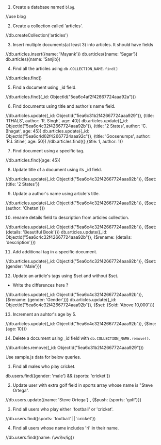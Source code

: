 1. Create a database named `blog`.

//use blog

2. Create a collection called 'articles'.

//db.createCollection('articles')

3. Insert multiple documents(at least 3) into articles. It should have fields

//db.articles.insert({name: 'Mayank'})
db.articles({name: 'Sagar'})
db.articles({name: 'Sanjib})

4. Find all the articles using `db.COLLECTION_NAME.find()`

//db.articles.find()

5. Find a document using _id field.

//db.articles.find({_id: ObjectId("5ea6c4af2f42667724aaa92a")})

6. Find documents using title and author's name field.

//db.articles.update({_id: ObjectId("5ea6c31b2f42667724aaa929")}, {title: 'ITHALS', author: 'R. Singh', age: 40})
db.articles.update({_id: ObjectId("5ea6c4c32f42667724aaa92b")}, {title: '2 States', author: 'C. Bhagat', age: 45})
db.articles.update({_id: ObjectId("5ea6c4d02f42667724aaa92c")}, {title: 'Goosenumps', author: 'R.L Stine', age: 50})
//db.articles.find({},{title: 1, author: 1})

7. Find document using a specific tag.

//db.articles.find({age: 45})

8. Update title of a document using its _id field.

//db.articles.update({_id: ObjectId("5ea6c4c32f42667724aaa92b")}, {$set: {title: '2 States'}}

9. Update a author's name using article's title.

//db.articles.update({_id: ObjectId("5ea6c4c32f42667724aaa92b")}, {$set: {author: 'Chetan'}})

10. rename details field to description from articles collection. 

//db.articles.update({_id: ObjectId("5ea6c4c32f42667724aaa92b")}, {$set: {details: 'Beautiful Book'}})
db.articles.update({_id: ObjectId("5ea6c4c32f42667724aaa92b")}, {$rename: {details: 'description'}})

11. Add additional tag in a specific document.

//db.articles.update({_id: ObjectId("5ea6c4c32f42667724aaa92b")}, {$set: {gender: 'Male'}})

12. Update an article's tags using $set and without $set.
  - Write the differences here ?

//db.articles.update({_id: ObjectId("5ea6c4c32f42667724aaa92b")}, {$rename: {gender: 'Gender'}})
db.articles.update({_id: ObjectId("5ea6c4c32f42667724aaa92b")}, {$set: {Sold: 'Above 10,000'}})

13. Increment an auhtor's age by 5.

//db.articles.update({_id: ObjectId("5ea6c4c32f42667724aaa92b")}, {$inc: {age: 10}})

14. Delete a document using _id field with `db.COLLECTION_NAME.remove()`.

//db.articles.remove({_id: ObjectId("5ea6c31b2f42667724aaa929")})

Use sample.js data for below queries.

1. Find all males who play cricket.

db.users.find({gender: 'male'} && {sports: 'cricket'})

2. Update user with extra golf field in sports array whose name is "Steve Ortega".

//db.users.update({name: 'Steve Ortega'} , {$push: {sports: 'golf'}})

3. Find all users who play either 'football' or 'cricket'.

//db.users.find({sports: 'football' || 'cricket'})

4. Find all users whose name includes 'ri' in their name.

//db.users.find({name: /\w*ri\w*/ig})